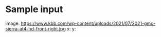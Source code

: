 # Sample input

image: https://www.kbb.com/wp-content/uploads/2021/07/2021-gmc-sierra-at4-hd-front-right.jpg
x:
y:
